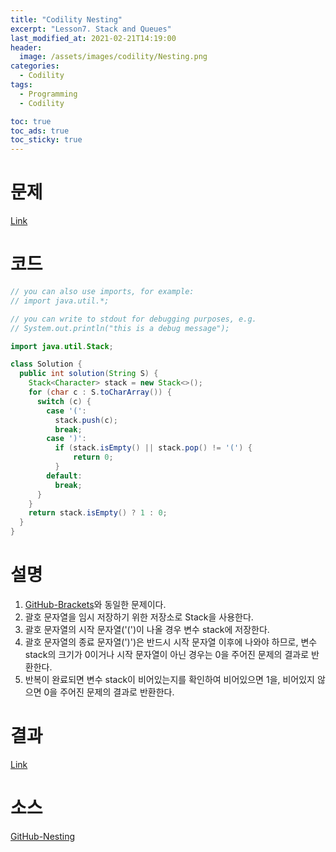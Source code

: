 ```yaml
---
title: "Codility Nesting"
excerpt: "Lesson7. Stack and Queues"
last_modified_at: 2021-02-21T14:19:00
header:
  image: /assets/images/codility/Nesting.png
categories:
  - Codility
tags:
  - Programming
  - Codility

toc: true
toc_ads: true
toc_sticky: true
---
```

# 문제
[Link](https://app.codility.com/programmers/lessons/7-stacks_and_queues/nesting/)

# 코드
```java
// you can also use imports, for example:
// import java.util.*;

// you can write to stdout for debugging purposes, e.g.
// System.out.println("this is a debug message");

import java.util.Stack;

class Solution {
  public int solution(String S) {
    Stack<Character> stack = new Stack<>();
    for (char c : S.toCharArray()) {
      switch (c) {
        case '(':
          stack.push(c);
          break;
        case ')':
          if (stack.isEmpty() || stack.pop() != '(') {
              return 0;
          }
        default:
          break;
      }
    }
    return stack.isEmpty() ? 1 : 0;
  }
}
```

# 설명
1. [GitHub-Brackets](../Brackets/)와 동일한 문제이다.
2. 괄호 문자열을 임시 저장하기 위한 저장소로 Stack을 사용한다.
3. 괄호 문자열의 시작 문자열('(')이 나올 경우 변수 stack에 저장한다.
4. 괄호 문자열의 종료 문자열(')')은 반드시 시작 문자열 이후에 나와야 하므로, 변수 stack의 크기가 0이거나 시작 문자열이 아닌 경우는 0을 주어진 문제의 결과로 반환한다.
5. 반복이 완료되면 변수 stack이 비어있는지를 확인하여 비어있으면 1을, 비어있지 않으면 0을 주어진 문제의 결과로 반환한다.

# 결과
[Link](https://app.codility.com/demo/results/trainingQQN37J-34Z/)

# 소스
[GitHub-Nesting](https://github.com/GracefulSoul/Sample/blob/master/src/main/java/gracefulsoul/codility/lesson07/Nesting.java)